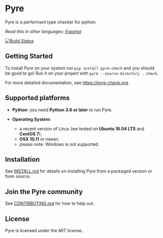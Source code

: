 # Pyre
Pyre is a performant type checker for python.

*Read this in other languages: [Español](README.es.md)*

[![Build Status](https://travis-ci.com/facebook/pyre-check.svg?branch=master)](https://travis-ci.com/facebook/pyre-check)

## Getting Started

To install Pyre on your system run `pip install pyre-check` and you should be good to go! Run it on your project with `pyre --source-directory . check`.

For more detailed documentation, see https://pyre-check.org.

## Supported platforms

* **Python**: you need **Python 3.6 or later** to run Pyre.

* **Operating System**:
  * a recent version of Linux (we tested on **Ubuntu 16.04 LTS** and **CentOS 7**);
  * **OSX 10.11** or newer;
  * please note: Windows is not supported.

## Installation

See [INSTALL.md](INSTALL.md) for details on installing Pyre from a packaged version or from source.

## Join the Pyre community

See [CONTRIBUTING.md](CONTRIBUTING.md) for how to help out.

## License

Pyre is licensed under the MIT license.
